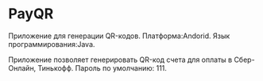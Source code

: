 # PayQR
Приложение для генерации QR-кодов. 
Платформа:Andorid.
Язык программирования:Java.

Приложение позволяет генерировать QR-код счета для оплаты в Сбер-Онлайн, Тинькофф.
Пароль по умолчанию: 111.
